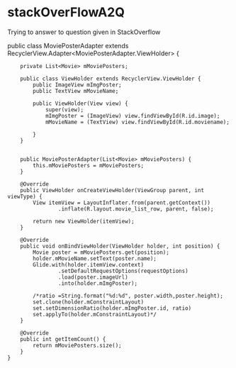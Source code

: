 # stackOverFlowA2Q
Trying to answer to question given in StackOverflow

public class MoviePosterAdapter extends RecyclerView.Adapter<MoviePosterAdapter.ViewHolder> {

		private List<Movie> mMoviePosters;

		public class ViewHolder extends RecyclerView.ViewHolder {
			public ImageView mImgPoster;
			public TextView mMovieName;

			public ViewHolder(View view) {
				super(view);
				mImgPoster = (ImageView) view.findViewById(R.id.image);
				mMovieName = (TextView) view.findViewById(R.id.moviename);
				
			}
		}


		public MoviePosterAdapter(List<Movie> mMoviePosters) {
			this.mMoviePosters = mMoviePosters;
		}

		@Override
		public ViewHolder onCreateViewHolder(ViewGroup parent, int viewType) {
			View itemView = LayoutInflater.from(parent.getContext())
					.inflate(R.layout.movie_list_row, parent, false);

			return new ViewHolder(itemView);
		}

		@Override
		public void onBindViewHolder(ViewHolder holder, int position) {
			Movie poster = mMoviePosters.get(position);
			holder.mMovieName.setText(poster.name);
			Glide.with(holder.itemView.context)
					.setDefaultRequestOptions(requestOptions)
					.load(poster.imageUrl)
					.into(holder.mImgPoster);

			/*ratio =String.format("%d:%d", poster.width,poster.height);
			set.clone(holder.mConstraintLayout)
			set.setDimensionRatio(holder.mImgPoster.id, ratio)
			set.applyTo(holder.mConstraintLayout)*/
		}

		@Override
		public int getItemCount() {
			return mMoviePosters.size();
		}
	}

